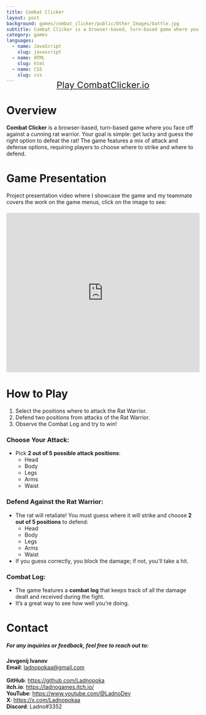 ```yaml
---
title: Combat Clicker
layout: post
background: games/combat_clicker/public/Other_Images/battle.jpg  
subtitle: Combat Clicker is a browser-based, turn-based game where you face off against a cunning rat warrior. Outthink and outmaneuver the rat to claim victory!
category: games
languages: 
  - name: JavaScript
    slug: javascript
  - name: HTML
    slug: html
  - name: CSS
    slug: css
---
```


<div style="text-align: center; margin-top: -20px; margin-bottom: 25px; scale: 1.4">
  <a href="/games/combat_clicker/views/index.html" target="_blank" class="btn btn-primary" style="padding: 10px 20px; font-size: 1.2em;">Play CombatClicker.io</a>
</div>

# Overview
**Combat Clicker** is a browser-based, turn-based game where you face off against a cunning rat warrior. Your goal is simple: get lucky and guess the right option to defeat the rat! The game features a mix of attack and defense options, requiring players to choose where to strike and where to defend.

# Game Presentation
Project presentation video where I showcase the game and my teammate covers the work on the game menus, click on the image to see:

<div style="display: flex; justify-content: center; align-items: center; margin: 20px 0;">
    <iframe width="660" height="415" src="https://www.youtube.com/embed/Mptg1MEHPik?si=Go7BpwS23VTs78SS" 
        title="Combat Clicker" 
        frameborder="0" 
        allow="accelerometer; autoplay; clipboard-write; encrypted-media; gyroscope; picture-in-picture; web-share" 
        referrerpolicy="strict-origin-when-cross-origin" 
        allowfullscreen>
    </iframe>
</div>

# How to Play
1. Select the positions where to attack the Rat Warrior.
2. Defend two positions from attacks of the Rat Warrior.
3. Observe the Combat Log and try to win!

### Choose Your Attack:
- Pick **2 out of 5 possible attack positions**:
  - Head
  - Body
  - Legs
  - Arms
  - Waist

### Defend Against the Rat Warrior:
- The rat will retaliate! You must guess where it will strike and choose **2 out of 5 positions** to defend:
  - Head
  - Body
  - Legs
  - Arms
  - Waist
- If you guess correctly, you block the damage; if not, you'll take a hit.

### Combat Log:
- The game features a **combat log** that keeps track of all the damage dealt and received during the fight.
- It’s a great way to see how well you’re doing.

# Contact
##### For any inquiries or feedback, feel free to reach out to:

**Jevgenij Ivanov** <br>
**Email**: ladnopokaa@gmail.com <br><br>
**GitHub**: https://github.com/Ladnopoka <br>
**itch.io**: https://ladnogames.itch.io/ <br>
**YouTube**: https://www.youtube.com/@LadnoDev <br>
**X**: https://x.com/Ladnopokaa <br>
**Discord**: Ladno#3352
